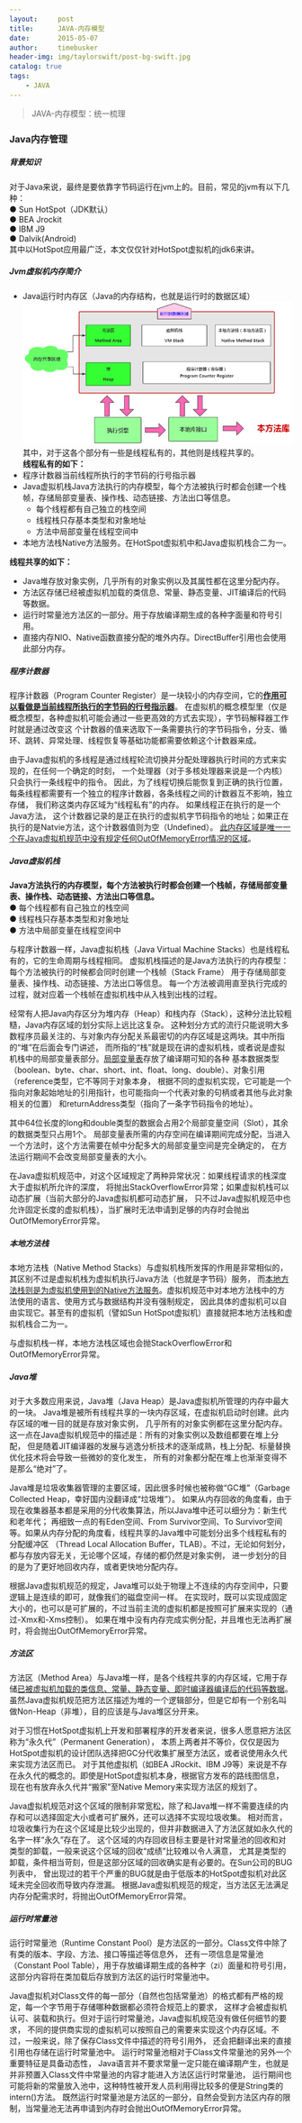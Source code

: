 ```yaml
---
layout:     post
title:      JAVA-内存模型
date:       2015-05-07
author:     timebusker
header-img: img/taylorswift/post-bg-swift.jpg
catalog: true
tags:
    - JAVA
---
```


> JAVA-内存模型：统一梳理

### Java内存管理  
##### 背景知识  
对于Java来说，最终是要依靠字节码运行在jvm上的。目前，常见的jvm有以下几种：   
   ● Sun HotSpot（JDK默认）  
   ● BEA Jrockit   
   ● IBM J9   
   ● Dalvik(Android)    
其中以HotSpot应用最广泛，本文仅仅针对HotSpot虚拟机的jdk6来讲。    

##### Jvm虚拟机内存简介
- Java运行时内存区（Java的内存结构，也就是运行时的数据区域）   
![image](https://raw.githubusercontent.com/timebusker/timebusker.github.io/master/img/java-coding/2/1.png?raw=true)   
其中，对于这各个部分有一些是线程私有的，其他则是线程共享的。    
**线程私有的如下：**    
- 程序计数器当前线程所执行的字节码的行号指示器  
- Java虚拟机栈Java方法执行的内存模型，每个方法被执行时都会创建一个栈帧，存储局部变量表、操作栈、动态链接、方法出口等信息。  
  + 每个线程都有自己独立的栈空间
  + 线程栈只存基本类型和对象地址
  + 方法中局部变量在线程空间中 
- 本地方法栈Native方法服务。在HotSpot虚拟机中和Java虚拟机栈合二为一。   

**线程共享的如下：**      
- Java堆存放对象实例，几乎所有的对象实例以及其属性都在这里分配内存。  
- 方法区存储已经被虚拟机加载的类信息、常量、静态变量、JIT编译后的代码等数据。  
- 运行时常量池方法区的一部分。用于存放编译期生成的各种字面量和符号引用。  
- 直接内存NIO、Native函数直接分配的堆外内存。DirectBuffer引用也会使用此部分内存。  

##### 程序计数器  
程序计数器（Program Counter Register）是一块较小的内存空间，它的[**作用可以看做是当前线程所执行的字节码的行号指示器**](#)。
在虚拟机的概念模型里（仅是概念模型，各种虚拟机可能会通过一些更高效的方式去实现），字节码解释器工作时就是通过改变这
个计数器的值来选取下一条需要执行的字节码指令，分支、循环、跳转、异常处理、线程恢复等基础功能都需要依赖这个计数器来成。        

由于Java虚拟机的多线程是通过线程轮流切换并分配处理器执行时间的方式来实现的，在任何一个确定的时刻，
一个处理器（对于多核处理器来说是一个内核）只会执行一条线程中的指令。
因此，为了线程切换后能恢复到正确的执行位置，每条线程都需要有一个独立的程序计数器，各条线程之间的计数器互不影响，独立存储，
我们称这类内存区域为“线程私有”的内存。 如果线程正在执行的是一个Java方法，
这个计数器记录的是正在执行的虚拟机字节码指令的地址；如果正在执行的是Natvie方法，这个计数器值则为空（Undefined）。
[此内存区域是唯一一个在Java虚拟机规范中没有规定任何OutOfMemoryError情况的区域](#)。

##### Java虚拟机栈
**Java方法执行的内存模型，每个方法被执行时都会创建一个栈帧，存储局部变量表、操作栈、动态链接、方法出口等信息。**   
   ● 每个线程都有自己独立的栈空间   
   ● 线程栈只存基本类型和对象地址   
   ● 方法中局部变量在线程空间中    

与程序计数器一样，Java虚拟机栈（Java Virtual Machine Stacks）也是线程私有的，它的生命周期与线程相同。
虚拟机栈描述的是Java方法执行的内存模型：每个方法被执行的时候都会同时创建一个栈帧（Stack Frame）
用于存储局部变量表、操作栈、动态链接、方法出口等信息。
每一个方法被调用直至执行完成的过程，就对应着一个栈帧在虚拟机栈中从入栈到出栈的过程。  

经常有人把Java内存区分为堆内存（Heap）和栈内存（Stack），这种分法比较粗糙，Java内存区域的划分实际上远比这复杂。
这种划分方式的流行只能说明大多数程序员最关注的、与对象内存分配关系最密切的内存区域是这两块。其中所指的“堆”在后面会专门讲述，
而所指的“栈”就是现在讲的虚拟机栈，或者说是虚拟机栈中的局部变量表部分。[局部变量表](#)存放了编译期可知的各种
基本数据类型（boolean、byte、char、short、int、float、long、double）、对象引用（reference类型，它不等同于对象本身，
根据不同的虚拟机实现，它可能是一个指向对象起始地址的引用指针，也可能指向一个代表对象的句柄或者其他与此对象相关的位置）
和returnAddress类型（指向了一条字节码指令的地址）。

其中64位长度的long和double类型的数据会占用2个局部变量空间（Slot），其余的数据类型只占用1个。
局部变量表所需的内存空间在编译期间完成分配，当进入一个方法时，这个方法需要在帧中分配多大的局部变量空间是完全确定的，
在方法运行期间不会改变局部变量表的大小。   

在Java虚拟机规范中，对这个区域规定了两种异常状况：如果线程请求的栈深度大于虚拟机所允许的深度，
将抛出StackOverflowError异常；如果虚拟机栈可以动态扩展（当前大部分的Java虚拟机都可动态扩展，
只不过Java虚拟机规范中也允许固定长度的虚拟机栈），当扩展时无法申请到足够的内存时会抛出OutOfMemoryError异常。   

##### 本地方法栈  
本地方法栈（Native Method Stacks）与虚拟机栈所发挥的作用是非常相似的，其区别不过是虚拟机栈为虚拟机执行Java方法（也就是字节码）服务，
而[本地方法栈则是为虚拟机使用到的Native方法服务]()。虚拟机规范中对本地方法栈中的方法使用的语言、使用方式与数据结构并没有强制规定，
因此具体的虚拟机可以自由实现它。甚至有的虚拟机（譬如Sun HotSpot虚拟机）直接就把本地方法栈和虚拟机栈合二为一。   

与虚拟机栈一样，本地方法栈区域也会抛StackOverflowError和OutOfMemoryError异常。    

##### Java堆  
对于大多数应用来说，Java堆（Java Heap）是Java虚拟机所管理的内存中最大的一块。
Java堆是被所有线程共享的一块内存区域，在虚拟机启动时创建。此内存区域的唯一目的就是存放对象实例，
几乎所有的对象实例都在这里分配内存。这一点在Java虚拟机规范中的描述是：所有的对象实例以及数组都要在堆上分配，
但是随着JIT编译器的发展与逃逸分析技术的逐渐成熟，栈上分配、标量替换优化技术将会导致一些微妙的变化发生，
所有的对象都分配在堆上也渐渐变得不是那么“绝对”了。    

Java堆是垃圾收集器管理的主要区域，因此很多时候也被称做“GC堆”（Garbage Collected Heap，幸好国内没翻译成“垃圾堆”）。
如果从内存回收的角度看，由于现在收集器基本都是采用的分代收集算法，所以Java堆中还可以细分为：新生代和老年代；
再细致一点的有Eden空间、From Survivor空间、To Survivor空间等。如果从内存分配的角度看，线程共享的Java堆中可能划分出多个线程私有的分配缓冲区
（Thread Local Allocation Buffer，TLAB）。不过，无论如何划分，都与存放内容无关，无论哪个区域，存储的都仍然是对象实例，
进一步划分的目的是为了更好地回收内存，或者更快地分配内存。    

根据Java虚拟机规范的规定，Java堆可以处于物理上不连续的内存空间中，只要逻辑上是连续的即可，就像我们的磁盘空间一样。
在实现时，既可以实现成固定大小的，也可以是可扩展的，不过当前主流的虚拟机都是按照可扩展来实现的（通过-Xmx和-Xms控制）。
如果在堆中没有内存完成实例分配，并且堆也无法再扩展时，将会抛出OutOfMemoryError异常。   

##### 方法区  
方法区（Method Area）与Java堆一样，是各个线程共享的内存区域，它用于存储[已被虚拟机加载的类信息、常量、静态变量、即时编译器编译后的代码等数据]()。
虽然Java虚拟机规范把方法区描述为堆的一个逻辑部分，但是它却有一个别名叫做Non-Heap（非堆），目的应该是与Java堆区分开来。

对于习惯在HotSpot虚拟机上开发和部署程序的开发者来说，很多人愿意把方法区称为“永久代”（Permanent Generation），
本质上两者并不等价，仅仅是因为HotSpot虚拟机的设计团队选择把GC分代收集扩展至方法区，或者说使用永久代来实现方法区而已。
对于其他虚拟机（如BEA JRockit、IBM J9等）来说是不存在永久代的概念的。即使是HotSpot虚拟机本身，根据官方发布的路线图信息，
现在也有放弃永久代并“搬家”至Native Memory来实现方法区的规划了。   

Java虚拟机规范对这个区域的限制非常宽松，除了和Java堆一样不需要连续的内存和可以选择固定大小或者可扩展外，还可以选择不实现垃圾收集。
相对而言，垃圾收集行为在这个区域是比较少出现的，但并非数据进入了方法区就如永久代的名字一样“永久”存在了。
这个区域的内存回收目标主要是针对常量池的回收和对类型的卸载，一般来说这个区域的回收“成绩”比较难以令人满意，
尤其是类型的卸载，条件相当苛刻，但是这部分区域的回收确实是有必要的。在Sun公司的BUG列表中，
曾出现过的若干个严重的BUG就是由于低版本的HotSpot虚拟机对此区域未完全回收而导致内存泄漏。
根据Java虚拟机规范的规定，当方法区无法满足内存分配需求时，将抛出OutOfMemoryError异常。     

##### 运行时常量池  
运行时常量池（Runtime Constant Pool）是方法区的一部分。Class文件中除了有类的版本、字段、方法、接口等描述等信息外，
还有一项信息是常量池（Constant Pool Table），用于存放编译期生成的各种字（zi）面量和符号引用，
这部分内容将在类加载后存放到方法区的运行时常量池中。    

Java虚拟机对Class文件的每一部分（自然也包括常量池）的格式都有严格的规定，每一个字节用于存储哪种数据都必须符合规范上的要求，
这样才会被虚拟机认可、装载和执行。但对于运行时常量池，Java虚拟机规范没有做任何细节的要求，
不同的提供商实现的虚拟机可以按照自己的需要来实现这个内存区域。不过，一般来说，除了保存Class文件中描述的符号引用外，
还会把翻译出来的直接引用也存储在运行时常量池中。 运行时常量池相对于Class文件常量池的另外一个重要特征是具备动态性，
Java语言并不要求常量一定只能在编译期产生，也就是并非预置入Class文件中常量池的内容才能进入方法区运行时常量池，
运行期间也可能将新的常量放入池中，这种特性被开发人员利用得比较多的便是String类的intern()方法。 
既然运行时常量池是方法区的一部分，自然会受到方法区内存的限制，当常量池无法再申请到内存时会抛出OutOfMemoryError异常。

